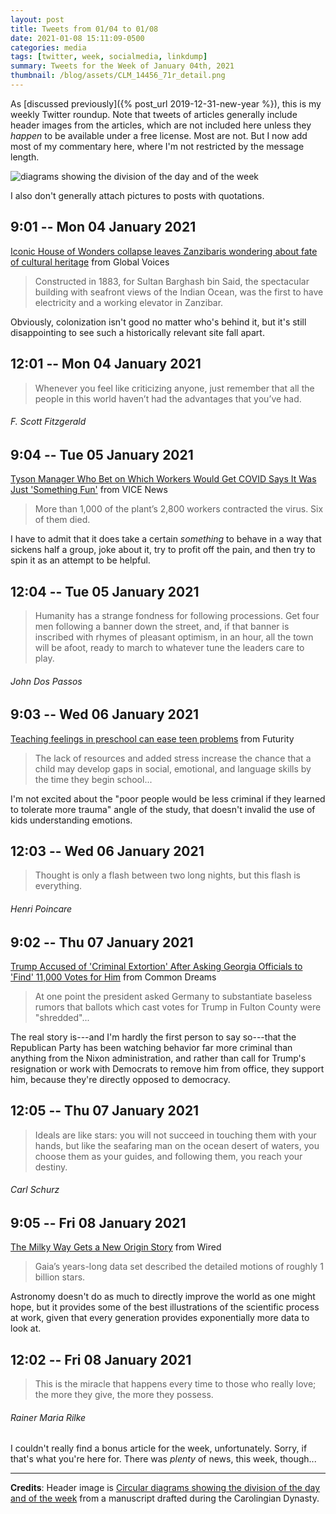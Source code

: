 ```yaml
---
layout: post
title: Tweets from 01/04 to 01/08
date: 2021-01-08 15:11:09-0500
categories: media
tags: [twitter, week, socialmedia, linkdump]
summary: Tweets for the Week of January 04th, 2021
thumbnail: /blog/assets/CLM_14456_71r_detail.png
---
```


As [discussed previously]({% post_url 2019-12-31-new-year %}), this is my weekly Twitter roundup.  Note that tweets of articles generally include header images from the articles, which are not included here unless they *happen* to be available under a free license.  Most are not.  But I now add most of my commentary here, where I'm not restricted by the message length.

![diagrams showing the division of the day and of the week](/blog/assets/CLM_14456_71r_detail.png "diagrams showing the division of the day and of the week")

I also don't generally attach pictures to posts with quotations.

## 9:01 -- Mon 04 January 2021

[<i class="fab fa-twitter-square"></i>](https://jcolag.github.io/twitter/1346094280444506113) [Iconic House of Wonders collapse leaves Zanzibaris wondering about fate of cultural heritage](https://globalvoices.org/2020/12/28/iconic-house-of-wonders-collapse-leaves-zanzibaris-wondering-about-fate-of-cultural-heritage/) from Global Voices

 > Constructed in 1883, for Sultan Barghash bin Said, the spectacular building with seafront views of the Indian Ocean, was the first to have electricity and a working elevator in Zanzibar.

Obviously, colonization isn't good no matter who's behind it, but it's still disappointing to see such a historically relevant site fall apart.

## 12:01 -- Mon 04 January 2021

[<i class="fab fa-twitter"></i>](https://jcolag.github.io/twitter/1346139578948837376)

 > Whenever you feel like criticizing anyone, just remember that all the people in this world haven’t had the advantages that you’ve had.

###### F. Scott Fitzgerald

## 9:04 -- Tue 05 January 2021

[<i class="fab fa-twitter-square"></i>](https://jcolag.github.io/twitter/1346457423188471808) [Tyson Manager Who Bet on Which Workers Would Get COVID Says It Was Just 'Something Fun'](https://www.vice.com/en/article/xgz4q7/tyson-manager-who-bet-on-which-workers-would-get-covid-says-it-was-just-something-fun) from VICE News

 > More than 1,000 of the plant’s 2,800 workers contracted the virus. Six of them died.

I have to admit that it does take a certain *something* to behave in a way that sickens half a group, joke about it, try to profit off the pain, and then try to spin it as an attempt to be helpful.

## 12:04 -- Tue 05 January 2021

[<i class="fab fa-twitter"></i>](https://jcolag.github.io/twitter/1346502721839443977)

 > Humanity has a strange fondness for following processions. Get four men following a banner down the street, and, if that banner is inscribed with rhymes of pleasant optimism, in an hour, all the town will be afoot, ready to march to whatever tune the leaders care to play.

###### John Dos Passos

## 9:03 -- Wed 06 January 2021

[<i class="fab fa-twitter-square"></i>](https://jcolag.github.io/twitter/1346819559685115904) [Teaching feelings in preschool can ease teen problems](https://www.futurity.org/preschool-social-emotional-skills-2494942-2/) from Futurity

 > The lack of resources and added stress increase the chance that a child may develop gaps in social, emotional, and language skills by the time they begin school...

I'm not excited about the "poor people would be less criminal if they learned to tolerate more trauma" angle of the study, that doesn't invalid the use of kids understanding emotions.

## 12:03 -- Wed 06 January 2021

[<i class="fab fa-twitter"></i>](https://jcolag.github.io/twitter/1346864857782562823)

 > Thought is only a flash between two long nights, but this flash is everything.

###### Henri Poincare

## 9:02 -- Thu 07 January 2021

[<i class="fab fa-twitter-square"></i>](https://jcolag.github.io/twitter/1347181695838126084) [Trump Accused of 'Criminal Extortion' After Asking Georgia Officials to 'Find' 11,000 Votes for Him](https://www.commondreams.org/news/2021/01/03/trump-accused-criminal-extortion-after-asking-georgia-officials-find-11000-votes-him) from Common Dreams

 > At one point the president asked Germany to substantiate baseless rumors that ballots which cast votes for Trump in Fulton County were "shredded"...

The real story is---and I'm hardly the first person to say so---that the Republican Party has been watching behavior far more criminal than anything from the Nixon administration, and rather than call for Trump's resignation or work with Democrats to remove him from office, they support him, because they're directly opposed to democracy.

## 12:05 -- Thu 07 January 2021

[<i class="fab fa-twitter"></i>](https://jcolag.github.io/twitter/1347227749216382983)

 > Ideals are like stars: you will not succeed in touching them with your hands, but like the seafaring man on the ocean desert of waters, you choose them as your guides, and following them, you reach your destiny.

###### Carl Schurz

## 9:05 -- Fri 08 January 2021

[<i class="fab fa-twitter-square"></i>](https://jcolag.github.io/twitter/1347544838636331008) [The Milky Way Gets a New Origin Story](https://www.wired.com/story/the-milky-way-gets-a-new-origin-story/) from Wired

 > Gaia’s years-long data set described the detailed motions of roughly 1 billion stars.

Astronomy doesn't do as much to directly improve the world as one might hope, but it provides some of the best illustrations of the scientific process at work, given that every generation provides exponentially more data to look at.

## 12:02 -- Fri 08 January 2021

[<i class="fab fa-twitter"></i>](https://jcolag.github.io/twitter/1347544838636331008)

 > This is the miracle that happens every time to those who really love; the more they give, the more they possess.

###### Rainer Maria Rilke

I couldn't really find a bonus article for the week, unfortunately.  Sorry, if that's what you're here for.  There was *plenty* of news, this week, though...

* * *

**Credits**:  Header image is [Circular diagrams showing the division of the day and of the week](https://en.wikipedia.org/wiki/Week#/media/File:CLM_14456_71r_detail.jpg) from a manuscript drafted during the Carolingian Dynasty.
